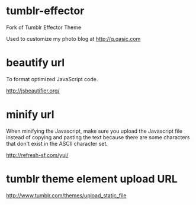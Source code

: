 tumblr-effector
===============

Fork of Tumblr Effector Theme

Used to customize my photo blog at http://q.qasic.com

beautify url
============

To format optimized JavaScript code.

http://jsbeautifier.org/

minify url
==========

When minifying the Javascript, make sure you upload the Javascript file
instead of copying and pasting the text because there are some characters
that don't exist in the ASCII character set.

http://refresh-sf.com/yui/

tumblr theme element upload URL
===============================

http://www.tumblr.com/themes/upload_static_file

